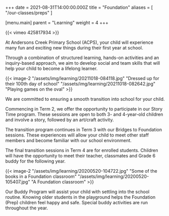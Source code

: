 +++
date = 2021-08-31T14:00:00.000Z
title = "Foundation"
aliases = [ "/our-classes/preps" ]

[menu.main]
parent = "Learning"
weight = 4
+++

{{< vimeo 425817934 >}}

<p></p>

At Andersons Creek Primary School (ACPS), your child will experience many fun and exciting new things during their first year at school.

Through a combination of structured learning, hands-on activities and an inquiry-based approach, we aim to develop social and team skills that will help your child to become a lifelong learner.

{{< image-2 "/assets/img/learning/20211018-084118.jpg" "Dressed up for their 100th day of school" "/assets/img/learning/20211018-082642.jpg" "Playing games on the oval" >}}

We are committed to ensuring a smooth transition into school for your child.

Commencing in Term 2, we offer the opportunity to participate in our Story Time program. These sessions are open to both 3- and 4-year-old children and involve a story, followed by an art/craft activity.

The transition program continues in Term 3 with our Bridges to Foundation sessions. These experiences will allow your child to meet other staff members and become familiar with our school environment.

The final transition sessions in Term 4 are for enrolled students. Children will have the opportunity to meet their teacher, classmates and Grade 6 buddy for the following year.

{{< image-2 "/assets/img/learning/20200520-104722.jpg" "Some of the books in a Foundation classroom" "/assets/img/learning/20200520-105407.jpg" "A Foundation classroom" >}}

Our Buddy Program will assist your child with settling into the school routine. Knowing older students in the playground helps the Foundation (Prep) children feel happy and safe. Special buddy activities are run throughout the year.
